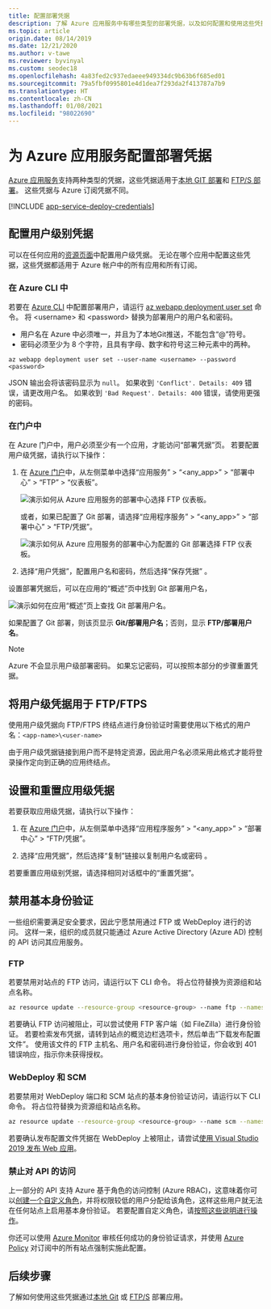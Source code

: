 ```yaml
---
title: 配置部署凭据
description: 了解 Azure 应用服务中有哪些类型的部署凭据，以及如何配置和使用这些凭据。
ms.topic: article
origin.date: 08/14/2019
ms.date: 12/21/2020
ms.author: v-tawe
ms.reviewer: byvinyal
ms.custom: seodec18
ms.openlocfilehash: 4a83fed2c937edaeee949334dc9b63b6f685ed01
ms.sourcegitcommit: 79a5fbf0995801e4d1dea7f293da2f413787a7b9
ms.translationtype: HT
ms.contentlocale: zh-CN
ms.lasthandoff: 01/08/2021
ms.locfileid: "98022690"
---
```

# <a name="configure-deployment-credentials-for-azure-app-service"></a>为 Azure 应用服务配置部署凭据
[Azure 应用服务](./overview.md)支持两种类型的凭据，这些凭据适用于[本地 GIT 部署](deploy-local-git.md)和 [FTP/S 部署](deploy-ftp.md)。 这些凭据与 Azure 订阅凭据不同。

[!INCLUDE [app-service-deploy-credentials](../../includes/app-service-deploy-credentials.md)]

## <a name="configure-user-level-credentials"></a><a name="userscope"></a>配置用户级别凭据

可以在任何应用的[资源页面](../azure-resource-manager/management/manage-resources-portal.md#manage-resources)中配置用户级凭据。 无论在哪个应用中配置这些凭据，这些凭据都适用于 Azure 帐户中的所有应用和所有订阅。 

### <a name="in-the-azure-cli"></a>在 Azure CLI 中

若要在 [Azure CLI](/cli/) 中配置部署用户，请运行 [az webapp deployment user set](/cli/webapp/deployment/user#az-webapp-deployment-user-set) 命令。 将 \<username> 和 \<password> 替换为部署用户的用户名和密码。 

- 用户名在 Azure 中必须唯一，并且为了本地Git推送，不能包含“@”符号。 
- 密码必须至少为 8 个字符，且具有字母、数字和符号这三种元素中的两种。 

```azurecli
az webapp deployment user set --user-name <username> --password <password>
```

JSON 输出会将该密码显示为 `null`。 如果收到 `'Conflict'. Details: 409` 错误，请更改用户名。 如果收到 `'Bad Request'. Details: 400` 错误，请使用更强的密码。 

### <a name="in-the-portal"></a>在门户中

在 Azure 门户中，用户必须至少有一个应用，才能访问“部署凭据”页。 若要配置用户级凭据，请执行以下操作：

1. 在 [Azure 门户](https://portal.azure.cn)中，从左侧菜单中选择“应用服务” > “\<any_app>” > “部署中心” > “FTP” > “仪表板”。

    ![演示如何从 Azure 应用服务的部署中心选择 FTP 仪表板。](./media/app-service-deployment-credentials/access-no-git.png)

    或者，如果已配置了 Git 部署，请选择“应用程序服务” > “&lt;any_app>” > “部署中心” > “FTP/凭据”。

    ![演示如何从 Azure 应用服务的部署中心为配置的 Git 部署选择 FTP 仪表板。](./media/app-service-deployment-credentials/access-with-git.png)

2. 选择“用户凭据”，配置用户名和密码，然后选择“保存凭据” 。

设置部署凭据后，可以在应用的“概述”页中找到 Git 部署用户名，

![演示如何在应用“概述”页上查找 Git 部署用户名。](./media/app-service-deployment-credentials/deployment_credentials_overview.png)

如果配置了 Git 部署，则该页显示 **Git/部署用户名**；否则，显示 **FTP/部署用户名**。

> [!NOTE]
> Azure 不会显示用户级部署密码。 如果忘记密码，可以按照本部分的步骤重置凭据。
>
> 

## <a name="use-user-level-credentials-with-ftpftps"></a>将用户级凭据用于 FTP/FTPS

使用用户级凭据向 FTP/FTPS 终结点进行身份验证时需要使用以下格式的用户名：`<app-name>\<user-name>`

由于用户级凭据链接到用户而不是特定资源，因此用户名必须采用此格式才能将登录操作定向到正确的应用终结点。

## <a name="get-and-reset-app-level-credentials"></a><a name="appscope"></a>设置和重置应用级凭据
若要获取应用级凭据，请执行以下操作：

1. 在 [Azure 门户](https://portal.azure.cn)中，从左侧菜单中选择“应用程序服务” > “&lt;any_app>” > “部署中心” > “FTP/凭据”。

2. 选择“应用凭据”，然后选择“复制”链接以复制用户名或密码 。

若要重置应用级别凭据，请选择相同对话框中的“重置凭据”。

## <a name="disable-basic-authentication"></a>禁用基本身份验证

一些组织需要满足安全要求，因此宁愿禁用通过 FTP 或 WebDeploy 进行的访问。 这样一来，组织的成员就只能通过 Azure Active Directory (Azure AD) 控制的 API 访问其应用服务。

### <a name="ftp"></a>FTP

若要禁用对站点的 FTP 访问，请运行以下 CLI 命令。 将占位符替换为资源组和站点名称。 

```bash
az resource update --resource-group <resource-group> --name ftp --namespace Microsoft.Web --resource-type basicPublishingCredentialsPolicies --parent sites/<site-name> --set properties.allow=false
```

若要确认 FTP 访问被阻止，可以尝试使用 FTP 客户端（如 FileZilla）进行身份验证。 若要检索发布凭据，请转到站点的概览边栏选项卡，然后单击“下载发布配置文件”。 使用该文件的 FTP 主机名、用户名和密码进行身份验证，你会收到 401 错误响应，指示你未获得授权。

### <a name="webdeploy-and-scm"></a>WebDeploy 和 SCM

若要禁用对 WebDeploy 端口和 SCM 站点的基本身份验证访问，请运行以下 CLI 命令。 将占位符替换为资源组和站点名称。 

```bash
az resource update --resource-group <resource-group> --name scm --namespace Microsoft.Web --resource-type basicPublishingCredentialsPolicies --parent sites/<site-name> --set properties.allow=false
```

若要确认发布配置文件凭据在 WebDeploy 上被阻止，请尝试[使用 Visual Studio 2019 发布 Web 应用](https://docs.microsoft.com/visualstudio/deployment/quickstart-deploy-to-azure)。

### <a name="disable-access-to-the-api"></a>禁止对 API 的访问

上一部分的 API 支持 Azure 基于角色的访问控制 (Azure RBAC)，这意味着你可以[创建一个自定义角色](../role-based-access-control/custom-roles.md#steps-to-create-a-custom-role)，并将权限较低的用户分配给该角色，这样这些用户就无法在任何站点上启用基本身份验证。 若要配置自定义角色，请[按照这些说明进行操作](https://azure.github.io/AppService/2020/08/10/securing-data-plane-access.html#create-a-custom-rbac-role)。

你还可以使用 [Azure Monitor](https://azure.github.io/AppService/2020/08/10/securing-data-plane-access.html#audit-with-azure-monitor) 审核任何成功的身份验证请求，并使用 [Azure Policy](https://azure.github.io/AppService/2020/08/10/securing-data-plane-access.html#enforce-compliance-with-azure-policy) 对订阅中的所有站点强制实施此配置。

## <a name="next-steps"></a>后续步骤

了解如何使用这些凭据通过[本地 Git](deploy-local-git.md) 或 [FTP/S](deploy-ftp.md) 部署应用。
